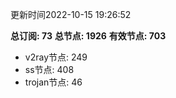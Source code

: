 更新时间2022-10-15 19:26:52

**总订阅: 73**
**总节点: 1926**
**有效节点: 703**
- v2ray节点: 249
- ss节点: 408
- trojan节点: 46
